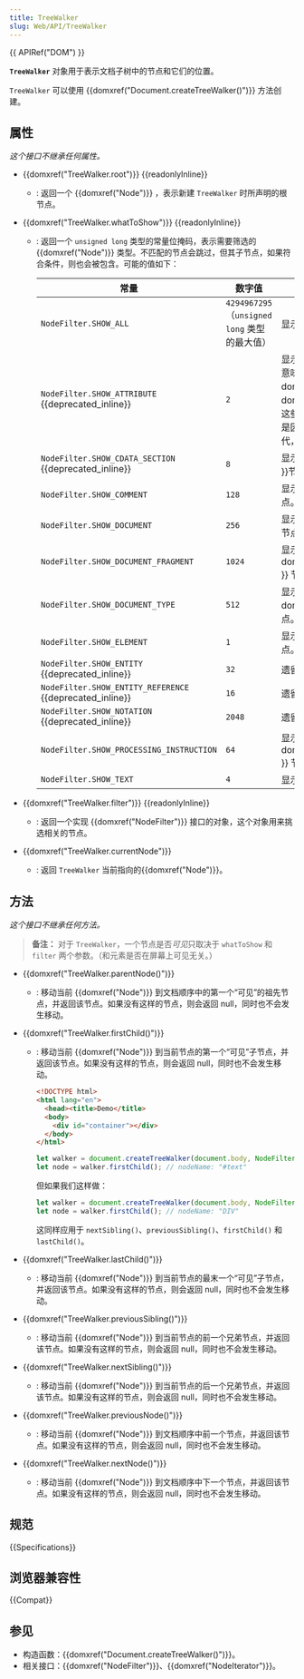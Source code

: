 ```yaml
---
title: TreeWalker
slug: Web/API/TreeWalker
---
```


{{ APIRef("DOM") }}

**`TreeWalker`** 对象用于表示文档子树中的节点和它们的位置。

`TreeWalker` 可以使用 {{domxref("Document.createTreeWalker()")}} 方法创建。

## 属性

_这个接口不继承任何属性。_

- {{domxref("TreeWalker.root")}} {{readonlyInline}}
  - : 返回一个 {{domxref("Node")}} ，表示新建 `TreeWalker` 时所声明的根节点。
- {{domxref("TreeWalker.whatToShow")}} {{readonlyInline}}

  - : 返回一个 `unsigned long` 类型的常量位掩码，表示需要筛选的{{domxref("Node")}} 类型。不匹配的节点会跳过，但其子节点，如果符合条件，则也会被包含。可能的值如下：

    | 常量                                                            | 数字值                                            | 描述                                                                                                                                                                            |
    | --------------------------------------------------------------- | ----------------------------------------------- | ------------------------------------------------------------------------------------------------------------------------------------------------------------------------------- |
    | `NodeFilter.SHOW_ALL`                                           | `4294967295`（`unsigned long` 类型的最大值）       | 显示所有节点。                                                                                                                                                                    |
    | `NodeFilter.SHOW_ATTRIBUTE` {{deprecated_inline}}               | `2`                                             | 显示{{ domxref("Attr") }}节点，这意味着使用{{ domxref("TreeWalker") }}访问 {{ domxref("Attr") }}节点时，需要让这些节点处于遍历的开始位置。这是因为这些节点不是任何节点的后代，并不处于文档树之上。 |
    | `NodeFilter.SHOW_CDATA_SECTION` {{deprecated_inline}}           | `8`                                             | 显示 {{ domxref("CDATASection") }}节点。                                                                                                                                          |
    | `NodeFilter.SHOW_COMMENT`                                       | `128`                                           | 显示 {{ domxref("Comment") }} 节点。                                                                                                                                              |
    | `NodeFilter.SHOW_DOCUMENT`                                      | `256`                                           | 显示 {{ domxref("Document") }} 节点。                                                                                                                                             |
    | `NodeFilter.SHOW_DOCUMENT_FRAGMENT`                             | `1024`                                          | 显示 {{ domxref("DocumentFragment") }} 节点。                                                                                                                                     |
    | `NodeFilter.SHOW_DOCUMENT_TYPE`                                 | `512`                                           | 显示 {{ domxref("DocumentType") }} 节点。                                                                                                                                         |
    | `NodeFilter.SHOW_ELEMENT`                                       | `1`                                             | 显示 {{ domxref("Element") }} 节点。                                                                                                                                              |
    | `NodeFilter.SHOW_ENTITY` {{deprecated_inline}}                  | `32`                                            | 遗留属性，不再可用。                                                                                                                                                                |
    | `NodeFilter.SHOW_ENTITY_REFERENCE` {{deprecated_inline}}        | `16`                                            | 遗留属性，不再可用。                                                                                                                                                                |
    | `NodeFilter.SHOW_NOTATION` {{deprecated_inline}}                | `2048`                                          | 遗留属性，不再可用。                                                                                                                                                                |
    | `NodeFilter.SHOW_PROCESSING_INSTRUCTION`                        | `64`                                            | 显示 {{ domxref("ProcessingInstruction") }} 节点。                                                                                                                                 |
    | `NodeFilter.SHOW_TEXT`                                          | `4`                                             | 显示 {{ domxref("Text") }} 节点。                                                                                                                                                  |

- {{domxref("TreeWalker.filter")}} {{readonlyInline}}
  - : 返回一个实现 {{domxref("NodeFilter")}} 接口的对象，这个对象用来挑选相关的节点。
- {{domxref("TreeWalker.currentNode")}}
  - : 返回 `TreeWalker` 当前指向的{{domxref("Node")}}。

## 方法

_这个接口不继承任何方法。_

> **备注：** 对于 `TreeWalker`，一个节点是否*可见*只取决于 `whatToShow` 和 `filter` 两个参数。（和元素是否在屏幕上可见无关。）

- {{domxref("TreeWalker.parentNode()")}}
  - : 移动当前 {{domxref("Node")}} 到文档顺序中的第一个“可见”的祖先节点，并返回该节点。如果没有这样的节点，则会返回 null，同时也不会发生移动。
- {{domxref("TreeWalker.firstChild()")}}
  - : 移动当前 {{domxref("Node")}} 到当前节点的第一个“可见”子节点，并返回该节点。如果没有这样的节点，则会返回 null，同时也不会发生移动。

    ```html
    <!DOCTYPE html>
    <html lang="en">
      <head><title>Demo</title>
      <body>
        <div id="container"></div>
      </body>
    </html>
    ```

    ```js
    let walker = document.createTreeWalker(document.body, NodeFilter.SHOW_ALL);
    let node = walker.firstChild(); // nodeName: "#text"
    ```

    但如果我们这样做：

    ```js
    let walker = document.createTreeWalker(document.body, NodeFilter.SHOW_ELEMENT);
    let node = walker.firstChild(); // nodeName: "DIV"
    ```

    这同样应用于 `nextSibling()`、`previousSibling()`、`firstChild()` 和 `lastChild()`。

- {{domxref("TreeWalker.lastChild()")}}
  - : 移动当前 {{domxref("Node")}} 到当前节点的最末一个“可见”子节点，并返回该节点。如果没有这样的节点，则会返回 null，同时也不会发生移动。
- {{domxref("TreeWalker.previousSibling()")}}
  - : 移动当前 {{domxref("Node")}} 到当前节点的前一个兄弟节点，并返回该节点。如果没有这样的节点，则会返回 null，同时也不会发生移动。
- {{domxref("TreeWalker.nextSibling()")}}
  - : 移动当前 {{domxref("Node")}} 到当前节点的后一个兄弟节点，并返回该节点。如果没有这样的节点，则会返回 null，同时也不会发生移动。
- {{domxref("TreeWalker.previousNode()")}}
  - : 移动当前 {{domxref("Node")}} 到文档顺序中前一个节点，并返回该节点。如果没有这样的节点，则会返回 null，同时也不会发生移动。
- {{domxref("TreeWalker.nextNode()")}}
  - : 移动当前 {{domxref("Node")}} 到文档顺序中下一个节点，并返回该节点。如果没有这样的节点，则会返回 null，同时也不会发生移动。

## 规范

{{Specifications}}

## 浏览器兼容性

{{Compat}}

## 参见

- 构造函数：{{domxref("Document.createTreeWalker()")}}。
- 相关接口：{{domxref("NodeFilter")}}、{{domxref("NodeIterator")}}。
